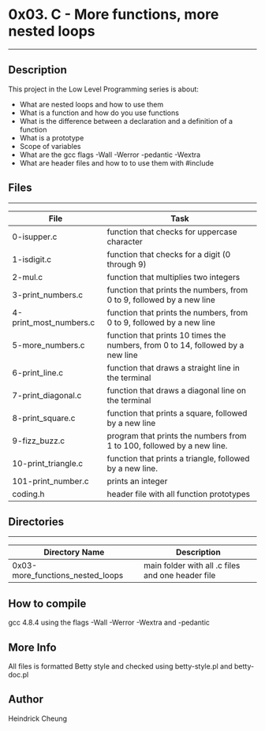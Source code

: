 # 0x03. C - More functions, more nested loops

---
## Description

This project in the Low Level Programming series is about:
* What are nested loops and how to use them
* What is a function and how do you use functions
* What is the difference between a declaration and a definition of a function
* What is a prototype
* Scope of variables
* What are the gcc flags -Wall -Werror -pedantic -Wextra
* What are header files and how to to use them with #include

## Files
---
File|Task
---|---
0-isupper.c | function that checks for uppercase character
1-isdigit.c | function that checks for a digit (0 through 9)
2-mul.c | function that multiplies two integers
3-print_numbers.c | function that prints the numbers, from 0 to 9, followed by a new line
4-print_most_numbers.c | function that prints the numbers, from 0 to 9, followed by a new line
5-more_numbers.c | function that prints 10 times the numbers, from 0 to 14, followed by a new line
6-print_line.c | function that draws a straight line in the terminal
7-print_diagonal.c | function that draws a diagonal line on the terminal
8-print_square.c | function that prints a square, followed by a new line
9-fizz_buzz.c | program that prints the numbers from 1 to 100, followed by a new line.
10-print_triangle.c | function that prints a triangle, followed by a new line.
101-print_number.c |  prints an integer
coding.h | header file with all function prototypes

## Directories
---
Directory Name | Description
---|---
0x03-more_functions_nested_loops | main folder with all .c files and one header file

## How to compile
gcc 4.8.4 using the flags -Wall -Werror -Wextra and -pedantic

## More Info
All files is formatted Betty style and checked using betty-style.pl and betty-doc.pl

## Author
Heindrick Cheung